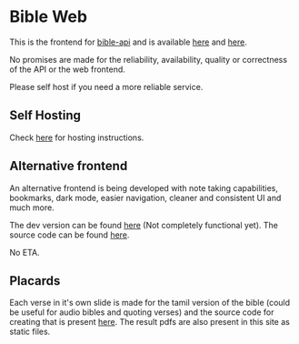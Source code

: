# Bible Web

This is the frontend for [bible-api](https://github.com/berinaniesh/bible-api) and is available [here](https://bible.berinaniesh.xyz) and [here](https://thebible.pp.ua).

No promises are made for the reliability, availability, quality or correctness of the API or the web frontend.

Please self host if you need a more reliable service.

## Self Hosting

Check [here](https://kit.svelte.dev/docs/adapters) for hosting instructions.

## Alternative frontend

An alternative frontend is being developed with note taking capabilities, bookmarks, dark mode, easier navigation, cleaner and consistent UI and much more.

The dev version can be found [here](https://bible-web-sveltekit.vercel.app) (Not completely functional yet). The source code can be found [here](https://gitlab.com/berinaniesh/bible-web-sveltekit).

No ETA.

## Placards

Each verse in it's own slide is made for the tamil version of 
the bible (could be useful for audio bibles and quoting 
verses) and the source code for creating that is present 
[here](https://gitlab.com/berinaniesh/bible-placards-tovbsi). 
The result pdfs are also present in this site as static files. 
